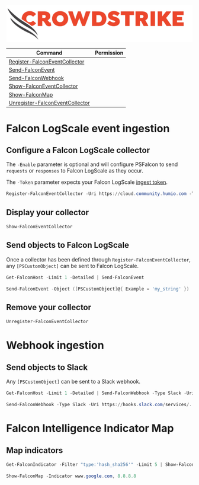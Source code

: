 ![CrowdStrike Falcon](https://raw.githubusercontent.com/CrowdStrike/falconpy/main/docs/asset/cs-logo.png)

|Command|Permission|
|-------|----------|
|[Register-FalconEventCollector](Third-party-ingestion#configure-a-falcon-logscale-collector)| |
|[Send-FalconEvent](Third-party-ingestion#send-objects-to-falcon-logscale)| |
|[Send-FalconWebhook](Third-party-ingestion#webhook-ingestion)| |
|[Show-FalconEventCollector](Third-party-ingestion#display-your-collector)| |
|[Show-FalconMap](Third-party-ingestion#map-indicators)| |
|[Unregister-FalconEventCollector](Third-party-ingestion#remove-your-collector)| |

# Falcon LogScale event ingestion
## Configure a Falcon LogScale collector
The `-Enable` parameter is optional and will configure PSFalcon to send `requests` or `responses` to Falcon LogScale as they occur.

The `-Token` parameter expects your Falcon LogScale [ingest token](https://library.humio.com/stable/docs/ingesting-data/ingest-tokens/).
```powershell
Register-FalconEventCollector -Uri https://cloud.community.humio.com -Token <string> -Enable responses, requests
```
## Display your collector
```powershell
Show-FalconEventCollector
```
## Send objects to Falcon LogScale
Once a collector has been defined through `Register-FalconEventCollector`, any `[PSCustomObject]` can be sent to Falcon LogScale.
```powershell
Get-FalconHost -Limit 1 -Detailed | Send-FalconEvent
```
```powershell
Send-FalconEvent -Object ([PSCustomObject]@{ Example = 'my_string' })
```
## Remove your collector
```powershell
Unregister-FalconEventCollector
```
# Webhook ingestion
## Send objects to Slack
Any `[PSCustomObject]` can be sent to a Slack webhook.
```powershell
Get-FalconHost -Limit 1 -Detailed | Send-FalconWebhook -Type Slack -Uri https://hooks.slack.com/services/... 
```
```powershell
Send-FalconWebhook -Type Slack -Uri https://hooks.slack.com/services/... -Object ([PSCustomObject]@{ Example = 'my_string' })
```
# Falcon Intelligence Indicator Map
## Map indicators
```powershell
Get-FalconIndicator -Filter "type:'hash_sha256'" -Limit 5 | Show-FalconMap
```
```powershell
Show-FalconMap -Indicator www.google.com, 8.8.8.8
```